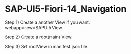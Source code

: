 # SAP-UI5-Fiori-14_Navigation
Step 1) Create a another View if you want.
<br>webapp>new>SAPUI5 View

Step 2) Create a root(main) View.

Step 3) Set rootView in manifest.json file.

